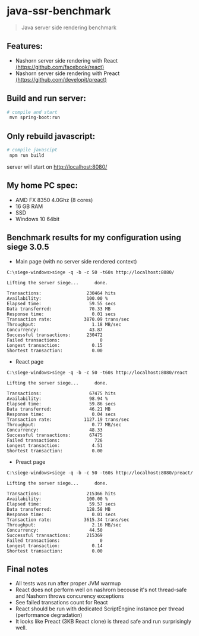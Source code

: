 # java-ssr-benchmark

> Java server side rendering benchmark

## Features:

* Nashorn server side rendering with React [(https://github.com/facebook/react)](https://github.com/facebook/react)
* Nashorn server side rendering with Preact [(https://github.com/developit/preact)](https://github.com/developit/preact)

## Build and run server:

``` bash
# compile and start
 mvn spring-boot:run
```

## Only rebuild javascript:

``` bash
# compile javascipt
 npm run build
```

server will start on [http://localhost:8080/](http://localhost:8080/)


## My home PC spec:
* AMD FX 8350 4.0Ghz (8 cores)
* 16 GB RAM
* SSD
* Windows 10 64bit

## Benchmark results for my configuration using siege 3.0.5


* Main page (with no server side rendered context)

```
C:\siege-windows>siege -q -b -c 50 -t60s http://localhost:8080/

Lifting the server siege...      done.

Transactions:                 230464 hits
Availability:                 100.00 %
Elapsed time:                  59.55 secs
Data transferred:              70.33 MB
Response time:                  0.01 secs
Transaction rate:            3870.09 trans/sec
Throughput:                     1.18 MB/sec
Concurrency:                   43.87
Successful transactions:      230472
Failed transactions:               0
Longest transaction:            0.15
Shortest transaction:           0.00
```

* React page

```
C:\siege-windows>siege -q -b -c 50 -t60s http://localhost:8080/react

Lifting the server siege...      done.

Transactions:                  67475 hits
Availability:                  98.94 %
Elapsed time:                  59.86 secs
Data transferred:              46.21 MB
Response time:                  0.04 secs
Transaction rate:            1127.19 trans/sec
Throughput:                     0.77 MB/sec
Concurrency:                   48.33
Successful transactions:       67475
Failed transactions:             726
Longest transaction:            4.51
Shortest transaction:           0.00
```

* Preact page

```
C:\siege-windows>siege -q -b -c 50 -t60s http://localhost:8080/preact/

Lifting the server siege...      done.

Transactions:                 215366 hits
Availability:                 100.00 %
Elapsed time:                  59.57 secs
Data transferred:             128.58 MB
Response time:                  0.01 secs
Transaction rate:            3615.34 trans/sec
Throughput:                     2.16 MB/sec
Concurrency:                   44.50
Successful transactions:      215369
Failed transactions:               0
Longest transaction:            0.14
Shortest transaction:           0.00
```

## Final notes

* All tests was run after proper JVM warmup
* React does not perform well on nashrorn becouse it's not thread-safe and Nashorn throws concurency exceptions
* See failed transations count for React
* React should be run with dedicated ScriptEngine instance per thread (performance degradation)
* It looks like Preact (3KB React clone) is thread safe and run surprisingly well.
